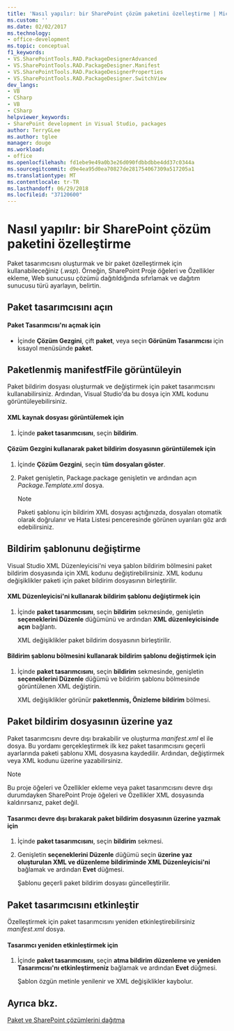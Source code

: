 ```yaml
---
title: 'Nasıl yapılır: bir SharePoint çözüm paketini özelleştirme | Microsoft Docs'
ms.custom: ''
ms.date: 02/02/2017
ms.technology:
- office-development
ms.topic: conceptual
f1_keywords:
- VS.SharePointTools.RAD.PackageDesignerAdvanced
- VS.SharePointTools.RAD.PackageDesigner.Manifest
- VS.SharePointTools.RAD.PackageDesignerProperties
- VS.SharePointTools.RAD.PackageDesigner.SwitchView
dev_langs:
- VB
- CSharp
- VB
- CSharp
helpviewer_keywords:
- SharePoint development in Visual Studio, packages
author: TerryGLee
ms.author: tglee
manager: douge
ms.workload:
- office
ms.openlocfilehash: fd1ebe9e49a0b3e26d090fdbbdbbe4dd37c0344a
ms.sourcegitcommit: d9e4ea95d0ea70827de281754067309a517205a1
ms.translationtype: MT
ms.contentlocale: tr-TR
ms.lasthandoff: 06/29/2018
ms.locfileid: "37120600"
---
```

# <a name="how-to-customize-a-sharepoint-solution-package"></a>Nasıl yapılır: bir SharePoint çözüm paketini özelleştirme
  Paket tasarımcısını oluşturmak ve bir paket özelleştirmek için kullanabileceğiniz (*.wsp*). Örneğin, SharePoint Proje öğeleri ve Özellikler ekleme, Web sunucusu çözümü dağıtıldığında sıfırlamak ve dağıtım sunucusu türü ayarlayın, belirtin.  
  
## <a name="open-the-package-designer"></a>Paket tasarımcısını açın  
  
#### <a name="to-open-the-package-designer"></a>Paket Tasarımcısı'nı açmak için
  
-   İçinde **Çözüm Gezgini**, çift **paket**, veya seçin **Görünüm Tasarımcısı** için kısayol menüsünde **paket**.  
  
## <a name="view-the-packaged-manifestffile"></a>Paketlenmiş manifestfFile görüntüleyin  
 Paket bildirim dosyası oluşturmak ve değiştirmek için paket tasarımcısını kullanabilirsiniz. Ardından, Visual Studio'da bu dosya için XML kodunu görüntüleyebilirsiniz.  
  
#### <a name="to-view-the-xml-source-file"></a>XML kaynak dosyası görüntülemek için  
  
1.  İçinde **paket tasarımcısını**, seçin **bildirim**.  
  
#### <a name="to-view-the-packaged-manifest-file-by-using-solution-explorer"></a>Çözüm Gezgini kullanarak paket bildirim dosyasının görüntülemek için  
  
1.  İçinde **Çözüm Gezgini**, seçin **tüm dosyaları göster**.  
  
2.  Paket genişletin, Package.package genişletin ve ardından açın *Package.Template.xml* dosya.  
  
    > [!NOTE]  
    >  Paketi şablonu için bildirim XML dosyası açtığınızda, dosyaları otomatik olarak doğrulanır ve Hata Listesi penceresinde görünen uyarıları göz ardı edebilirsiniz.  
  
## <a name="change-the-manifest-template"></a>Bildirim şablonunu değiştirme  
 Visual Studio XML Düzenleyicisi'ni veya şablon bildirim bölmesini paket bildirim dosyasında için XML kodunu değiştirebilirsiniz. XML kodunu değişiklikler paketi için paket bildirim dosyasının birleştirilir.  
  
#### <a name="to-change-the-manifest-template-by-using-the-xml-editor"></a>XML Düzenleyicisi'ni kullanarak bildirim şablonu değiştirmek için  
  
1.  İçinde **paket tasarımcısını**, seçin **bildirim** sekmesinde, genişletin **seçeneklerini Düzenle** düğümünü ve ardından **XML düzenleyicisinde açın** bağlantı.  
  
     XML değişiklikler paket bildirim dosyasının birleştirilir.  
  
#### <a name="to-change-the-manifest-template-by-using-the-manifest-template-pane"></a>Bildirim şablonu bölmesini kullanarak bildirim şablonu değiştirmek için  
  
1.  İçinde **paket tasarımcısını**, seçin **bildirim** sekmesinde, genişletin **seçeneklerini Düzenle** düğümü ve bildirim şablonu bölmesinde görüntülenen XML değiştirin.  
  
     XML değişiklikler görünür **paketlenmiş, Önizleme bildirim** bölmesi.  
  
## <a name="overwrite-the-packaged-manifest-file"></a>Paket bildirim dosyasının üzerine yaz  
 Paket tasarımcısını devre dışı bırakabilir ve oluşturma *manifest.xml* el ile dosya. Bu yordamı gerçekleştirmek ilk kez paket tasarımcısını geçerli ayarlarında paketi şablonu XML dosyasına kaydedilir. Ardından, değiştirmek veya XML kodunu üzerine yazabilirsiniz.  
  
> [!NOTE]  
>  Bu proje öğeleri ve Özellikler ekleme veya paket tasarımcısını devre dışı durumdayken SharePoint Proje öğeleri ve Özellikler XML dosyasında kaldırırsanız, paket değil.  
  
#### <a name="to-overwrite-packaged-manifest-file-by-disabling-the-designer"></a>Tasarımcı devre dışı bırakarak paket bildirim dosyasının üzerine yazmak için  
  
1.  İçinde **paket tasarımcısını**, seçin **bildirim** sekmesi.  
  
2.  Genişletin **seçeneklerini Düzenle** düğümü seçin **üzerine yaz oluşturulan XML ve düzenleme bildiriminde XML Düzenleyicisi'ni** bağlamak ve ardından **Evet** düğmesi.  
  
     Şablonu geçerli paket bildirim dosyası güncelleştirilir.  
  
## <a name="enable-the-package-designer"></a>Paket tasarımcısını etkinleştir  
 Özelleştirmek için paket tasarımcısını yeniden etkinleştirebilirsiniz *manifest.xml* dosya.  
  
#### <a name="to-re-enable-the-designer"></a>Tasarımcı yeniden etkinleştirmek için  
  
1.  İçinde **paket tasarımcısını**, seçin **atma bildirim düzenleme ve yeniden Tasarımcısı'nı etkinleştirmeniz** bağlamak ve ardından **Evet** düğmesi.  
  
     Şablon özgün metinle yenilenir ve XML değişiklikler kaybolur.  
  
## <a name="see-also"></a>Ayrıca bkz.
 [Paket ve SharePoint çözümlerini dağıtma](../sharepoint/packaging-and-deploying-sharepoint-solutions.md)  
  
